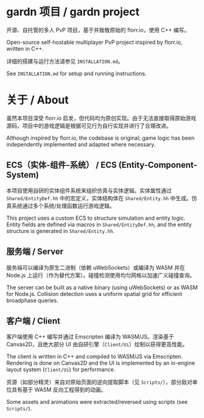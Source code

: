# gardn 项目 / gardn project
开源、自托管的多人 PvP 项目，基于并致敬原始的 florr.io，使用 C++ 编写。

Open-source self-hostable multiplayer PvP project inspired by florr.io, written in C++.

详细的搭建与运行方法请参见 `INSTALLATION.md`。

See `INSTALLATION.md` for setup and running instructions.

# 关于 / About
虽然本项目深受 florr.io 启发，但代码均为原创实现。由于无法直接取得原始游戏源码，项目中的游戏逻辑是根据可见行为自行实现并进行了合理改进。

Although inspired by florr.io, the codebase is original; game logic has been independently implemented and adapted where necessary.

## ECS（实体-组件-系统） / ECS (Entity-Component-System)
本项目使用自研的实体组件系统来组织仿真与实体逻辑。实体属性通过 `Shared/EntityDef.hh` 中的宏定义，实体结构体在 `Shared/Entity.hh` 中生成。仿真系统通过多个系统/处理函数运行游戏逻辑。

This project uses a custom ECS to structure simulation and entity logic. Entity fields are defined via macros in `Shared/EntityDef.hh`, and the entity structure is generated in `Shared/Entity.hh`.

## 服务端 / Server
服务端可以编译为原生二进制（依赖 uWebSockets）或编译为 WASM 并在 Node.js 上运行（作为替代方案）。碰撞检测使用均匀网格以加速广义碰撞查询。

The server can be built as a native binary (using uWebSockets) or as WASM for Node.js. Collision detection uses a uniform spatial grid for efficient broadphase queries.

## 客户端 / Client
客户端使用 C++ 编写并通过 Emscripten 编译为 WASM/JS。渲染基于 Canvas2D，且绝大部分 UI 由自研引擎（`Client/Ui`）绘制以获得更高性能。

The client is written in C++ and compiled to WASM/JS via Emscripten. Rendering is done on Canvas2D and the UI is implemented by an in-engine layout system (`Client/Ui`) for performance.

资源（如部分精灵）来自对原始页面的逆向提取脚本（见 `Scripts/`），部分敌对单位具有基于 WASM 反向工程得到的动画。

Some assets and animations were extracted/reversed using scripts (see `Scripts/`).
